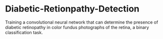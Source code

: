 # Diabetic-Retionpathy-Detection
Training a convolutional neural network that can determine the presence of diabetic retinopathy in color fundus photographs of the retina, a binary classification task.
